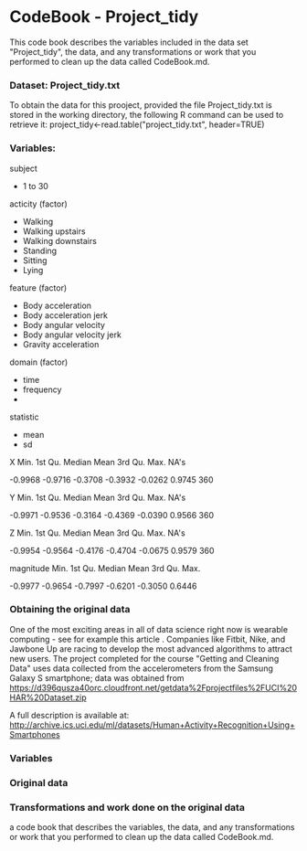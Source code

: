 #  CodeBook - Project_tidy


This code book describes the variables included in the data set "Project_tidy", the data, and any transformations or work that you performed to clean up the data called CodeBook.md. 


### Dataset: Project_tidy.txt

To obtain the data for this prooject, provided the file Project_tidy.txt is stored in the working directory,
the following R command can be used to retrieve it:
project_tidy<-read.table("project_tidy.txt", header=TRUE)
 
### Variables:

subject
 * 1 to 30
 
acticity   (factor)
* Walking
* Walking upstairs
* Walking downstairs
* Standing
* Sitting
* Lying

feature    (factor)
* Body acceleration        
* Body acceleration jerk    
* Body angular velocity   
* Body angular velocity jerk                 
* Gravity acceleration    

domain    (factor)
* time
* frequency
* 

statistic
* mean
* sd


X
   Min. 1st Qu.  Median    Mean 3rd Qu.    Max.    NA's 
   
   -0.9968 -0.9716 -0.3708 -0.3932 -0.0262  0.9745     360 

Y
   Min. 1st Qu.  Median    Mean 3rd Qu.    Max.    NA's 
   
   -0.9971 -0.9536 -0.3164 -0.4369 -0.0390  0.9566     360 

Z
   Min. 1st Qu.  Median    Mean 3rd Qu.    Max.    NA's 
   
   -0.9954 -0.9564 -0.4176 -0.4704 -0.0675  0.9579     360

magnitude
Min. 1st Qu.  Median    Mean 3rd Qu.    Max. 

-0.9977 -0.9654 -0.7997 -0.6201 -0.3050  0.6446 

###  Obtaining the original data

One of the most exciting areas in all of data science right now is wearable computing - see for example this article . Companies like Fitbit, Nike, and Jawbone Up are racing to develop the most advanced algorithms to attract new users. The project completed for the course "Getting and Cleaning Data" uses data collected from the accelerometers from the Samsung Galaxy S smartphone; data was obtained from https://d396qusza40orc.cloudfront.net/getdata%2Fprojectfiles%2FUCI%20HAR%20Dataset.zip 

A full description is available at: http://archive.ics.uci.edu/ml/datasets/Human+Activity+Recognition+Using+Smartphones


### Variables


### Original data



### Transformations and work done on the original data
 a code book that describes the variables, the data, and any transformations or work that you performed to clean up the data called CodeBook.md. 
 
 


 
